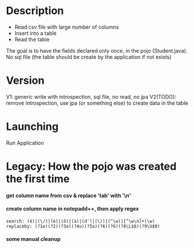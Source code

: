 # Description
- Read csv file with large number of columns
- Insert into a table 
- Read the table

The goal is to have the fields declared only once, in the pojo (Student.java). No sql file (the table should be create by the application if not exists)

# Version
V1: generic write with introspection, sql file, no read, no jpa
V2(TODO): remove introspection, use jpa (or something else) to create data in the table

# Launching
Run Application

# Legacy: How the pojo was created the first time
#### get column name from csv & replace 'tab' with '\n'
#### create column name in notepadd++, then apply regex
    search: (é)|(\/)|(è)|(ô)|(à)|(d')|(\))|(^\w)|[^\w\n]+(\w)
    replaceby: (?1e)(?2)(?3e)(?4o)(?5a)(?6)(?6)(?8\L$8)(?9\U$9)
#### some manual cleanup


